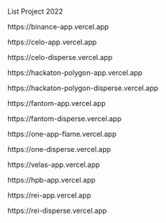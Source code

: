 List Project 2022

<p>https://binance-app.vercel.app</p>
<p>https://celo-app.vercel.app</p>
<p><p>https://celo-disperse.vercel.app</p>
<p>https://hackaton-polygon-app.vercel.app</p>
<p>https://hackaton-polygon-disperse.vercel.app</p>
<p>https://fantom-app.vercel.app</p>
<p>https://fantom-disperse.vercel.app</p>
<p><p>https://one-app-flame.vercel.app</p>
<p><p>https://one-disperse.vercel.app</p>
<p>https://velas-app.vercel.app</p>
<p>https://hpb-app.vercel.app</p>
<p>https://rei-app.vercel.app</p>
<p>https://rei-disperse.vercel.app</p>

